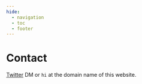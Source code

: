 ```yaml
---
hide:
  - navigation
  - toc
  - footer
---
```


# Contact

[Twitter](https://twitter.com/teivah) DM or `hi` at the domain name of this website.
